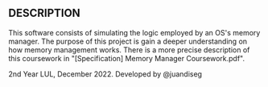 DESCRIPTION
--------------------------------
This software consists of simulating the logic employed by an OS's memory manager. The purpose of this project is gain a deeper understanding on how memory management works. There is a more precise description of this coursework in "[Specification] Memory Manager Coursework.pdf".

2nd Year LUL, December 2022.
Developed by @juandiseg
